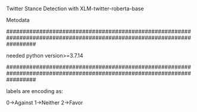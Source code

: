 Twitter Stance Detection with XLM-twitter-roberta-base

Metodata

#########################################################################################################################

needed python version>=3.7.14

#########################################################################################################################

labels are encoding as:

  0->Against
  1->Neither
  2->Favor
